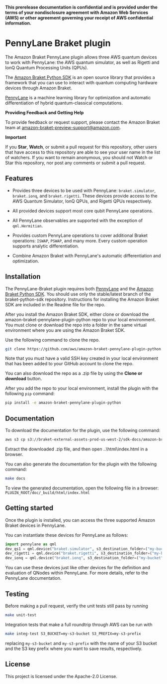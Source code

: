**This prerelease documentation is confidential and is provided under the terms of your nondisclosure agreement with Amazon Web Services (AWS) or other agreement governing your receipt of AWS confidential information.**

# PennyLane Braket plugin

The Amazon Braket PennyLane plugin allows three AWS quantum devices to work with PennyLane:
the AWS quantum simulator, as well as Rigetti and IonQ Quantum Processing Units (QPUs).

The [Amazon Braket Python SDK](https://github.com/aws/braket-python-sdk) is an open source
library that provides a framework that you can use to interact with quantum computing hardware
devices through Amazon Braket.

[PennyLane](https://pennylane.readthedocs.io) is a machine learning library for optimization and automatic differentiation of hybrid quantum-classical computations.

**Providing Feedback and Getting Help**

To provide feedback or request support, please contact the Amazon Braket team at [amazon-braket-preview-support@amazon.com](mailto:amazon-braket-preview-support@amazon.com?subject=Add%20a%20brief%20description%20of%20the%20issue).

**Important**

If you **Star**, **Watch**, or submit a pull request for this repository, other users that have access to this repository are able to see your user name in the list of watchers. If you want to remain anonymous, you should not Watch or Star this repository, nor post any comments or submit a pull request.


## Features

* Provides three devices to be used with PennyLane: `braket.simulator`, `braket.ionq`,
  and `braket.rigetti`. These devices provide access to the AWS Quantum Simulator, IonQ QPUs, and
  Rigetti QPUs respectively.

* All provided devices support most core qubit PennyLane operations.

* All PennyLane observables are supported with the exception of `qml.Hermitian`.

* Provides custom PennyLane operations to cover additional Braket operations: `ISWAP`, `PSWAP`, and many more. Every custom operation supports analytic
  differentiation.

* Combine Amazon Braket with PennyLane's automatic differentiation and optimization.


## Installation

The PennyLane-Braket plugin requires both [PennyLane](https://pennylane.readthedocs.io) and the [Amazon Braket Python SDK](https://github.com/aws/braket-python-sdk/tree/stable/latest). You should use only the stable/latest branch of the braket-python-sdk repository. Instructions for installing the Amazon Braket SDK are included in the Readme file for the repo.

After you install the Amazon Braket SDK, either clone or download the amazon-braket-pennylane-plugin-python repo to your local environment. You must clone or download the repo into a folder in the same virtual environment where you are using the Amazon Braket SDK.

Use the following command to clone the repo.

```bash
git clone https://github.com/aws/amazon-braket-pennylane-plugin-python.git
```

Note that you must have a valid SSH key created in your local environment that has been added to your GitHub account to clone the repo.

You can also download the repo as a .zip file by using the **Clone or download** button. 

After you add the repo to your local environment, install the plugin with the following `pip` command:

```bash
pip install -e amazon-braket-pennylane-plugin-python
```

## Documentation

To download the documentation for the plugin, use the following command:
```bash
aws s3 cp s3://braket-external-assets-prod-us-west-2/sdk-docs/amazon-braket-pennylane-plugin-python-docs.zip amazon-braket-pennylane-plugin-python-docs.zip
``` 

Extract the downloaded .zip file, and then open ..\html\index.html in a browser.

You can also generate the documentation for the plugin with the following command:

```bash
make docs
```

To view the generated documentation, open the following file in a browser: `PLUGIN_ROOT/doc/_build/html/index.html`

## Getting started

Once the plugin is installed, you can access the three supported Amazon Braket devices in PennyLane.

You can instantiate these devices for PennyLane as follows:

```python
import pennylane as qml
dev_qs1 = qml.device("braket.simulator", s3_destination_folder=("my-bucket", "my-prefix"), backend="QS1", wires=2)
dev_rigetti = qml.device("braket.rigetti", s3_destination_folder=("my-bucket", "my-prefix"), shots=1000, wires=3)
dev_ionq = qml.device("braket.ionq", s3_destination_folder=("my-bucket", "my-prefix"), poll_timeout_seconds=3600, shots=1000, wires=3)
```

You can use these devices just like other devices for the definition and evaluation of
QNodes within PennyLane. For more details, refer to the PennyLane documentation.


## Testing

Before making a pull request, verify the unit tests still pass by running

```bash
make unit-test
```

Integration tests that make a full roundtrip through AWS can be run with

```bash
make integ-test S3_BUCKET=my-s3-bucket S3_PREFIX=my-s3-prefix
```

replacing `my-s3-bucket` and `my-s3-prefix` with the name of your S3 bucket and the S3 key prefix
where you want to save results, respectively.

## License

This project is licensed under the Apache-2.0 License.
